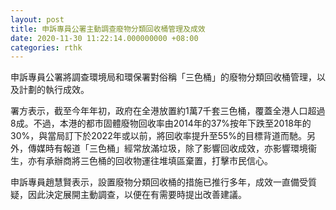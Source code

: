 ```yaml
---
layout: post
title: 申訴專員公署主動調查廢物分類回收桶管理及成效
date: 2020-11-30 11:22:14.000000000 +08:00
categories: rthk
---
```


申訴專員公署將調查環境局和環保署對俗稱「三色桶」的廢物分類回收桶管理，以及計劃的執行成效。

署方表示，截至今年年初，政府在全港放置約1萬7千套三色桶，覆蓋全港人口超過8成。不過，本港的都市固體廢物回收率由2014年的37%按年下跌至2018年的30%，與當局訂下於2022年或以前，將回收率提升至55%的目標背道而馳。另外，傳媒時有報道「三色桶」經常放滿垃圾，除了影響回收成效，亦影響環境衞生，亦有承辦商將三色桶的回收物運往堆填區棄置，打擊市民信心。

申訴專員趙慧賢表示，設置廢物分類回收桶的措施已推行多年，成效一直備受質疑，因此決定展開主動調查，以便在有需要時提出改善建議。
